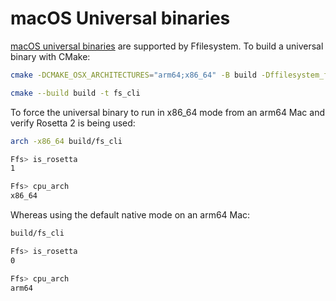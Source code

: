 # macOS Universal binaries

[macOS universal binaries](https://en.wikipedia.org/wiki/Universal_binary)
are supported by Ffilesystem.
To build a universal binary with CMake:

```sh
cmake -DCMAKE_OSX_ARCHITECTURES="arm64;x86_64" -B build -Dffilesystem_fortran=off

cmake --build build -t fs_cli
```

To force the universal binary to run in x86_64 mode from an arm64 Mac and verify Rosetta 2 is being used:

```sh
arch -x86_64 build/fs_cli

Ffs> is_rosetta
1

Ffs> cpu_arch
x86_64
```

Whereas using the default native mode on an arm64 Mac:

```sh
build/fs_cli

Ffs> is_rosetta
0

Ffs> cpu_arch
arm64
```
